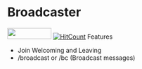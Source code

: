 # Broadcaster 

[<img src="https://img.shields.io/badge/Discord-join-697EC4.svg" width="100" height="25" />](https://discord.gg/tP7jWqG)
[![HitCount](http://hits.dwyl.com/imwood04/BroadCaster.svg)](http://hits.dwyl.com/imwood04/BroadCaster)
Features
- Join Welcoming and Leaving
- /broadcast or /bc (Broadcast messages)